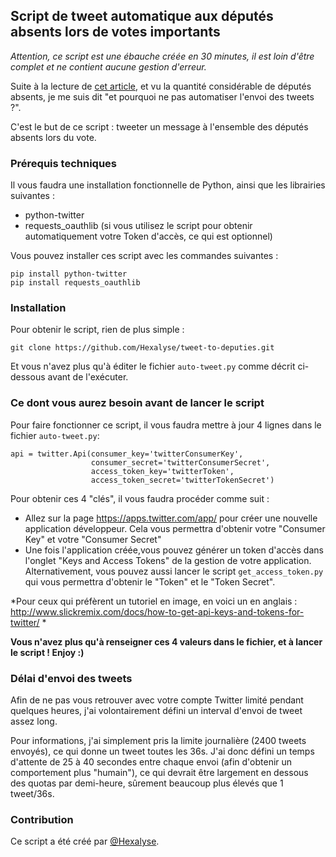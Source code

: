 ## Script de tweet automatique aux députés absents lors de votes importants

*Attention, ce script est une ébauche créée en 30 minutes, il est loin d'être complet et ne contient aucune gestion d'erreur.*

Suite à la lecture de [cet article](http://www.liberation.fr/france/2016/02/09/etat-d-urgence-demandez-a-votre-depute-pourquoi-il-n-a-pas-vote-lundi_1432146), et vu la quantité considérable de députés absents, je me suis dit "et pourquoi ne pas automatiser l'envoi des tweets ?".

C'est le but de ce script : tweeter un message à l'ensemble des députés absents lors du vote.

### Prérequis techniques

Il vous faudra une installation fonctionnelle de Python, ainsi que les librairies suivantes :
* python-twitter
* requests_oauthlib (si vous utilisez le script pour obtenir automatiquement votre Token d'accès, ce qui est optionnel)

Vous pouvez installer ces script avec les commandes suivantes :

    pip install python-twitter
    pip install requests_oauthlib

### Installation

Pour obtenir le script, rien de plus simple :
    
    git clone https://github.com/Hexalyse/tweet-to-deputies.git
    
Et vous n'avez plus qu'à éditer le fichier `auto-tweet.py` comme décrit ci-dessous avant de l'exécuter.

### Ce dont vous aurez besoin avant de lancer le script

Pour faire fonctionner ce script, il vous faudra mettre à jour 4 lignes dans le fichier `auto-tweet.py`:

    api = twitter.Api(consumer_key='twitterConsumerKey',
                      consumer_secret='twitterConsumerSecret',
                      access_token_key='twitterToken',
                      access_token_secret='twitterTokenSecret')
                      
Pour obtenir ces 4 "clés", il vous faudra procéder comme suit :
* Allez sur la page https://apps.twitter.com/app/ pour créer une nouvelle application développeur. Cela vous permettra d'obtenir votre "Consumer Key" et votre "Consumer Secret"
* Une fois l'application créée,vous pouvez générer un token d'accès dans l'onglet "Keys and Access Tokens" de la gestion de votre application. Alternativement, vous pouvez aussi lancer le script `get_access_token.py` qui vous permettra d'obtenir le "Token" et le "Token Secret".

*Pour ceux qui préfèrent un tutoriel en image, en voici un en anglais : http://www.slickremix.com/docs/how-to-get-api-keys-and-tokens-for-twitter/ *

**Vous n'avez plus qu'à renseigner ces 4 valeurs dans le fichier, et à lancer le script ! Enjoy :)**

### Délai d'envoi des tweets

Afin de ne pas vous retrouver avec votre compte Twitter limité pendant quelques heures, j'ai volontairement défini un interval d'envoi de tweet assez long.

Pour informations, j'ai simplement pris la limite journalière (2400 tweets envoyés), ce qui donne un tweet toutes les 36s. J'ai donc défini un temps d'attente de 25 à 40 secondes entre chaque envoi (afin d'obtenir un comportement plus "humain"), ce qui devrait être largement en dessous des quotas par demi-heure, sûrement beaucoup plus élevés que 1 tweet/36s.

### Contribution
Ce script a été créé par [@Hexalyse](https://github.com/Hexalyse/).